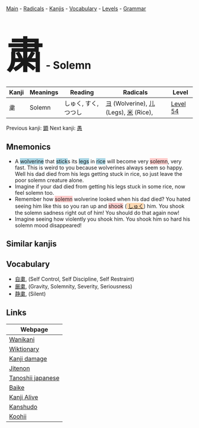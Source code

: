 <style> bigfont {font-size: 100px}</style>
[Main](../README.md) -
[Radicals](../radicals.md) -
[Kanjis](../kanjis.md) -
[Vocabulary](../vocabulary.md) -
[Levels](../levels.md) -
[Grammar](../grammar.md)
# <bigfont> 粛</bigfont> - Solemn 

| Kanji | Meanings | Reading | Radicals | Level |
| --- | --- | --- | --- | --- |
| 粛 | Solemn | しゅく, すく, つつし | [ヨ](../radicals/ヨ.md) (Wolverine), [儿](../radicals/儿.md) (Legs), [米](../radicals/米.md) (Rice),  | [Level 54](../levels/wk_level54.md) |

Previous kanji: [顕](顕.md) Next kanji: [愚](愚.md) 

## Mnemonics
 * A <span style="background-color:#ADD8E6"> wolverine</span> that <span style="background-color:#ADD8E6"> stick</span>s its <span style="background-color:#ADD8E6"> legs</span> in <span style="background-color:#ADD8E6"> rice</span> will become very <span style="background-color:#ffcccb"> solemn</span>, very fast. This is weird to you because wolverines always seem so happy. Well his dad died from his legs getting stuck in rice, so just leave the poor solemn creature alone.
* Imagine if your dad died from getting his legs stuck in some rice, now feel solemn too.
* Remember how <span style="background-color:#ffcccb"> solemn</span> wolverine looked when his dad died? You hated seeing him like this so you ran up and <span style="background-color:#ffcccb"> shook</span> (<span style="background-color:#fed8b1"> [しゅく](https://jisho.org/search/しゅく)</span>) him. You shook the solemn sadness right out of him! You should do that again now!
* Imagine seeing how violently you shook him. You shook him so hard his solemn mood disappeared! 


## Similar kanjis
 


## Vocabulary
 * [自粛](../vocabulary/粛.md), (Self Control, Self Discipline, Self Restraint)
* [厳粛](../vocabulary/粛.md), (Gravity, Solemnity, Severity, Seriousness)
* [静粛](../vocabulary/粛.md), (Silent)



## Links 

| Webpage |
| --- |
| [Wanikani          ](https://www.wanikani.com/kanji/粛) |
| [Wiktionary        ](https://en.wiktionary.org/wiki/粛) |
| [Kanji damage      ](http://www.kanjidamage.com/kanji/search?utf8=✓&q=粛) |
| [Jitenon           ](https://jitenon.com/kanji/粛) |
| [Tanoshii japanese ](https://www.tanoshiijapanese.com/dictionary/kanji.cfm?k=粛) |
| [Baike             ](https://baike.baidu.com/item/粛) |
| [Kanji Alive       ](https://app.kanjialive.com/粛) |
| [Kanshudo          ](https://www.kanshudo.com/searchmn?q=粛) |
| [Koohii            ](https://kanji.koohii.com/study/kanji/粛) |
